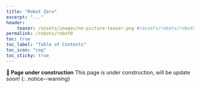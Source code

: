 ```yaml
---
title: "Robot Zero"
excerpt: "..."
header: 
    teaser: /assets/images/no-picture-teaser.png #/assets/robots/robot0/robot0.jpg
permalink: /robots/robot0
toc: true
toc_label: "Table of Contents"
toc_icon: "cog"
toc_sticky: true
---
```


**:construction: Page under construction** This page is under construction, will be update soon!
{: .notice--warning}
